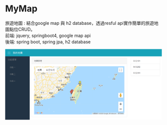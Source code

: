 # MyMap
旅遊地圖 : 結合google map 與 h2 database，透過resful api實作簡單的旅遊地圖點位CRUD。  
前端: jquery, springboot4, google map api  
後端: spring boot, spring jpa, h2 database  

![image](https://github.com/st801026bill/MyMap/blob/master/mymap.png)
